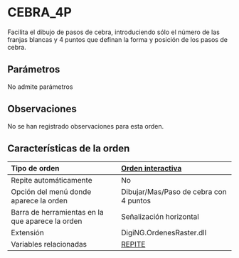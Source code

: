 # CEBRA\_4P

Facilita el dibujo de pasos de cebra, introduciendo sólo el número de las franjas blancas y 4 puntos que definan la forma y posición de los pasos de cebra.

## Parámetros

No admite parámetros

## Observaciones

No se han registrado observaciones para esta orden.

## Características de la orden

| Tipo de orden | [Orden interactiva](cebra-4p.md) |
| :--- | :--- |
| Repite automáticamente | No |
| Opción del menú donde aparece la orden | Dibujar/Mas/Paso de cebra con 4 puntos |
| Barra de herramientas en la que aparece la orden | Señalización horizontal |
| Extensión | DigiNG.OrdenesRaster.dll |
| Variables relacionadas | [REPITE](/digi3d-net/referencia/digi3d.net/ventana-de-dibujo/ordenes/c/REPITE.html) |

